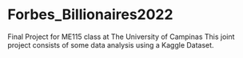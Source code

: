 # Forbes_Billionaires2022
Final Project for ME115 class at The University of Campinas
This joint project consists of some data analysis using a Kaggle Dataset. 

